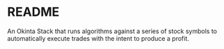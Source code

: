 # README

An Okinta Stack that runs algorithms against a series of stock symbols to
automatically execute trades with the intent to produce a profit.
